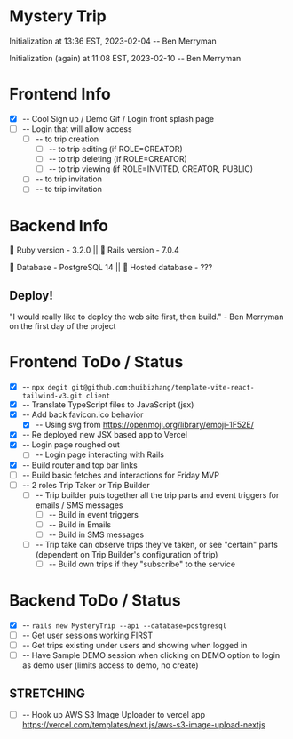 # Mystery Trip

Initialization at 13:36 EST, 2023-02-04 -- Ben Merryman

Initialization (again) at 11:08 EST, 2023-02-10 -- Ben Merryman

# Frontend Info

- [x] -- Cool Sign up / Demo Gif / Login front splash page
- [ ] -- Login that will allow access
  - [ ] -- to trip creation
    - [ ] -- to trip editing (if ROLE=CREATOR)
    - [ ] -- to trip deleting (if ROLE=CREATOR)
    - [ ] -- to trip viewing (if ROLE=INVITED, CREATOR, PUBLIC)
  - [ ] -- to trip invitation
  - [ ] -- to trip invitation

# Backend Info

💎 Ruby version - 3.2.0 || 🚂 Rails version - 7.0.4

📂 Database - PostgreSQL 14 || 💫 Hosted database - ???

## Deploy!

"I would really like to deploy the web site first, then build." - Ben Merryman on the first day of the project
# Frontend ToDo / Status
- [x] -- `npx degit git@github.com:huibizhang/template-vite-react-tailwind-v3.git client`
- [x] -- Translate TypeScript files to JavaScript (jsx)
- [x] -- Add back favicon.ico behavior
  - [x] -- Using svg from https://openmoji.org/library/emoji-1F52E/
- [x] -- Re deployed new JSX based app to Vercel
- [x] -- Login page roughed out
  - [ ] -- Login page interacting with Rails
  
- [x] -- Build router and top bar links
- [ ] -- Build basic fetches and interactions for Friday MVP
- [ ] -- 2 roles Trip Taker or Trip Builder
  - [ ] -- Trip builder puts together all the trip parts and event triggers for emails / SMS messages
    - [ ] -- Build in event triggers
    - [ ] -- Build in Emails
    - [ ] -- Build in SMS messages
  - [ ] -- Trip take can observe trips they've taken, or see "certain" parts (dependent on Trip Builder's configuration of trip)
    - [ ] -- Build own trips if they "subscribe" to the service

# Backend ToDo / Status

- [x] -- `rails new MysteryTrip --api --database=postgresql`
- [ ] -- Get user sessions working FIRST
- [ ] -- Get trips existing under users and showing when logged in
- [ ] -- Have Sample DEMO session when clicking on DEMO option to login as demo user (limits access to demo, no create)

## STRETCHING

- [ ] -- Hook up AWS S3 Image Uploader to vercel app https://vercel.com/templates/next.js/aws-s3-image-upload-nextjs